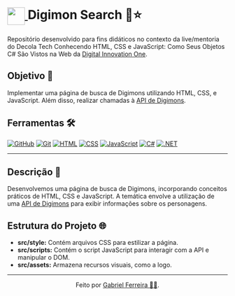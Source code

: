 <h1>
    <a href="https://www.dio.me/">
        <img align="center" width="40px" src="https://hermes.digitalinnovation.one/assets/diome/logo-minimized.png">
    </a>
    <span> Digimon Search 🚀⭐</span>
</h1>

Repositório desenvolvido para fins didáticos no contexto da live/mentoria do Decola Tech Conhecendo HTML, CSS e JavaScript: Como Seus Objetos C# São Vistos na Web da [Digital Innovation One](https://www.dio.me/).

## Objetivo 🎯
Implementar uma página de busca de Digimons utilizando HTML, CSS, e JavaScript. Além disso, realizar chamadas à [API de Digimons](https://digitalinnovationone.github.io/api-digimon/api/digimon.json).

## Ferramentas 🛠️
  [![GitHub](https://img.shields.io/badge/GitHub-000?style=for-the-badge&logo=github&logoColor=30A3DC)](https://docs.github.com/)
  [![Git](https://img.shields.io/badge/Git-000?style=for-the-badge&logo=git&logoColor=E94D5F)](https://git-scm.com/doc)
  [![HTML](https://img.shields.io/badge/HTML-239120?style=for-the-badge&logo=html5&logoColor=white)](https://www.w3.org/TR/html52/)
  [![CSS](https://img.shields.io/badge/CSS-1572B6?style=for-the-badge&logo=css3&logoColor=white)](https://www.w3.org/Style/CSS/)
  [![JavaScript](https://img.shields.io/badge/JavaScript-F7DF1E?style=for-the-badge&logo=javascript&logoColor=black)](https://developer.mozilla.org/en-US/docs/Web/JavaScript)
  [![C#](https://img.shields.io/badge/C%23-239120?style=for-the-badge&logo=c-sharp&logoColor=white)](https://git-scm.com/doc)
  [![.NET](https://img.shields.io/badge/.NET-512BD4?style=for-the-badge&logo=dotnet&logoColor=white)](https://git-scm.com/doc)

---

## Descrição 🚀

Desenvolvemos uma página de busca de Digimons, incorporando conceitos práticos de HTML, CSS e JavaScript. A temática envolve a utilização de uma [API de Digimons](https://digitalinnovationone.github.io/api-digimon/api/digimon.json) para exibir informações sobre os personagens.

## Estrutura do Projeto 🌐

- **src/style:** Contém arquivos CSS para estilizar a página.
- **src/scripts:** Contém o script JavaScript para interagir com a API e manipular o DOM.
- **src/assets:** Armazena recursos visuais, como a logo.

---

<div align="center">Feito por <a href="https://github.com/GabrielBhain">Gabriel Ferreira 🕵🏻</a>.</div>
